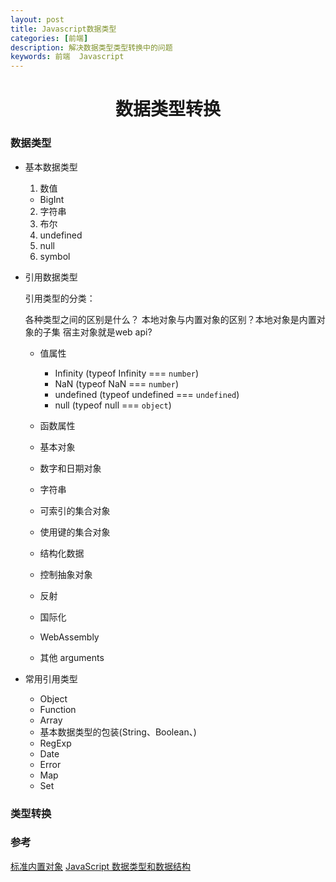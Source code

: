 ```yaml
---
layout: post
title: Javascript数据类型
categories: [前端]
description: 解决数据类型类型转换中的问题
keywords: 前端  Javascript
---
```


<h1 align="center" >数据类型转换</h1>


### 数据类型

- 基本数据类型

  1. 数值
    - BigInt

  2. 字符串
  3. 布尔
  4. undefined
  5. null
  6. symbol


- 引用数据类型

  引用类型的分类： 

  各种类型之间的区别是什么？
  本地对象与内置对象的区别？本地对象是内置对象的子集
  宿主对象就是web api?

  - 值属性
    - Infinity (typeof Infinity === `number`)
    - NaN (typeof NaN === `number`)
    - undefined (typeof undefined === `undefined`)
    - null (typeof null === `object`)

  - 函数属性

  - 基本对象
  - 数字和日期对象
  - 字符串
  - 可索引的集合对象
  - 使用键的集合对象
  - 结构化数据
  - 控制抽象对象
  - 反射
  - 国际化
  - WebAssembly
  - 其他
    arguments  

- 常用引用类型

  - Object
  - Function
  - Array
  - 基本数据类型的包装(String、Boolean、)
  - RegExp
  - Date
  - Error
  - Map
  - Set

### 类型转换


### 参考

[标准内置对象](https://developer.mozilla.org/zh-CN/docs/Web/JavaScript/Reference/Global_Objects)
[JavaScript 数据类型和数据结构](https://developer.mozilla.org/zh-CN/docs/Web/JavaScript/Data_structures)